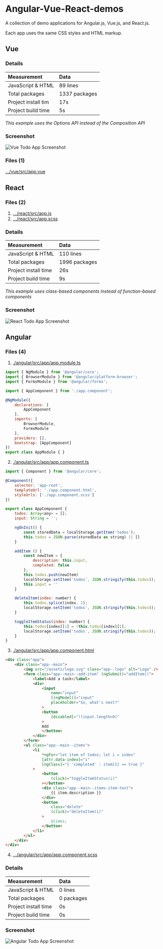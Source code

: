 # Angular-Vue-React-demos

A collection of demo applications for Angular.js, Vue.js, and React.js.

Each app uses the same CSS styles and HTML markup.

## Vue

### Details

| Measurement  | Data |
|:--|:--|
| JavaScript & HTML | 89 lines |
| Total packages | 1337 packages |
| Project install tim | 17s |
| Project build time | 5s |

*This example uses the Options API instead of the Composition API*

### Screenshot

![Vue Todo App Screenshot](/screenshot-vue.png?raw=true)

### Files (1)

[…/vue/src/app.vue](https://github.com/andybeckmann/angular-vue-react/blob/main/vue/src/App.vue)


## React

### Files (2)

1. […/react/src/app.js](https://github.com/andybeckmann/angular-vue-react/blob/main/react/src/App.js)
2. […/react/src/app.scss](https://github.com/andybeckmann/angular-vue-react/blob/main/react/src/App.js)

### Details
| Measurement  | Data |
|:--|:--|
| JavaScript & HTML | 110 lines |
| Total packages | 1996 packages |
| Project install time | 26s |
| Project build time | 9s |

*This example uses class-based components instead of function-based components*

### Screenshot

![React Todo App Screenshot](/screenshot-react.png?raw=true)

## Angular

### Files (4)

1. [./angular/src/app/app.module.ts](https://github.com/andybeckmann/angular-vue-react-demos/blob/main/angular/src/app.app.component.ts)

```javascript
import { NgModule } from '@angular/core';
import { BrowserModule } from '@angular/platform-browser';
import { FormsModule } from '@angular/forms';

import { AppComponent } from './app.component';

@NgModule({
	declarations: [
		AppComponent
	],
	imports: [
		BrowserModule,
		FormsModule
	],
	providers: [],
	bootstrap: [AppComponent]
})
export class AppModule { }
```

2. [./angular/src/app/app.component.ts](https://github.com/andybeckmann/angular-vue-react/blob/main/angular/src/app/app.component.ts)

```javascript
import { Component } from '@angular/core';

@Component({
	selector: 'app-root',
	templateUrl: './app.component.html',
	styleUrls: ['./app.component.scss']
})

export class AppComponent {
	todos: Array<any> = [];
	input: String = '';

	ngOnInit() {
		const storedData = localStorage.getItem('todos');
		this.todos = JSON.parse(storedData as string) || []
	}

	addItem () {
		const newItem = {
			description: this.input,
			completed: false
		};
		this.todos.push(newItem)
		localStorage.setItem('todos', JSON.stringify(this.todos));
		this.input = ''
	}

	deleteItem(index: number) {
		this.todos.splice(index, 1);
		localStorage.setItem('todos', JSON.stringify(this.todos));
	}

	toggleItemStatus(index: number) {
		this.todos[index][1] = !this.todos[index][1];
		localStorage.setItem('todos', JSON.stringify(this.todos));
	}
}
```

3. [./angular/src/app/app.component.html](https://github.com/andybeckmann/angular-vue-react/blob/main/angular/src/app/app.component.html)

```html
<div class="app">
	<div class="app--main">
		<img src="/assets/logo.svg" class="app--logo" alt="Logo" />
		<form class="app--main--add-item" (ngSubmit)="addItem()">
			<label>Add a task</label>
			<div>
				<input
					name="input"
					[(ngModel)]="input"
					placeholder="So, what's next?"
				>
				<button
					[disabled]="!(input.length>0)"
				>
				Add
				</button>
			</div>
		</form>
		<ul class="app--main--items">
			<li 
				*ngFor="let item of todos; let i = index"
				[attr.data-index]="i" 
				[ngClass]="{ 'completed' : item[1] == true }"
			>
				<button
					(click)="toggleItemStatus(i)"
				></button>
				<div class="app--main--items-item-text">
					{{ item.description }}
				</div>
				<button
					class="delete"
					(click)="deleteItem(i)"
				>
					&times;
				</button>
			</li>
		</ul>
	</div>
</div>
```

4. […/angular/src/app/app.component.scss](https://github.com/andybeckmann/angular-vue-react/blob/main/angular/src/app/app.component.scss)

### Details

| Measurement  | Data |
|:--|:--|
| JavaScript & HTML	| 0 lines |
| Total packages | 0 packages |
| Project install time | 0s |
| Project build time | 0s |

### Screenshot

![Angular Todo App Screenshot](/screenshot-angular.png?raw=true)

